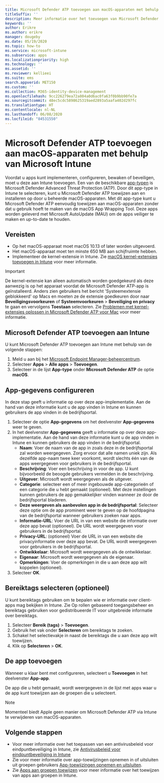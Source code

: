 ```yaml
---
title: Microsoft Defender ATP toevoegen aan macOS-apparaten met behulp van Microsoft Intune
titleSuffix: ''
description: Meer informatie over het toevoegen van Microsoft Defender ATP aan macOS-apparaten met behulp van Microsoft Intune.
keywords: ''
author: Erikre
ms.author: erikre
manager: dougeby
ms.date: 05/19/2020
ms.topic: how-to
ms.service: microsoft-intune
ms.subservice: apps
ms.localizationpriority: high
ms.technology: ''
ms.assetid: ''
ms.reviewer: kellieei
ms.suite: ems
search.appverid: MET150
ms.custom: ''
ms.collection: M365-identity-device-management
ms.openlocfilehash: 9cc226279ea72a804a0d6ac0fa63f0b9bb90fe7a
ms.sourcegitcommit: 48ec5cdc5898625319aed2893a5aafa402d297fc
ms.translationtype: HT
ms.contentlocale: nl-NL
ms.lasthandoff: 06/08/2020
ms.locfileid: "84531550"
---
```

# <a name="add-microsoft-defender-atp-to-macos-devices-using-microsoft-intune"></a>Microsoft Defender ATP toevoegen aan macOS-apparaten met behulp van Microsoft Intune

Voordat u apps kunt implementeren, configureren, bewaken of beveiligen, moet u deze aan Intune toevoegen. Een van de beschikbare [app-typen](apps-add.md#app-types-in-microsoft-intune) is Microsoft Defender Advanced Threat Protection (ATP). Door dit app-type in Intune te selecteren, kunt u Microsoft Defender ATP toewijzen aan en installeren op door u beheerde macOS-apparaten. Met dit app-type kunt u Microsoft Defender ATP eenvoudig toewijzen aan macOS-apparaten zonder dat u gebruik hoeft te maken van de macOS App Wrapping Tool. Deze apps worden geleverd met Microsoft AutoUpdate (MAU) om de apps veiliger te maken en up-to-date te houden.

## <a name="prerequisites"></a>Vereisten
- Op het macOS-apparaat moet macOS 10.13 of later worden uitgevoerd.
- Het macOS-apparaat moet ten minste 650 MB aan schijfruimte hebben.
- Implementeer de kernel-extensie in Intune. Zie [macOS kernel-extensies toevoegen in Intune](../configuration/kernel-extensions-overview-macos.md) voor meer informatie.

> [!IMPORTANT]
> De kernel-extensie kan alleen automatisch worden goedgekeurd als deze aanwezig is op het apparaat voordat de Microsoft Defender ATP-app is geïnstalleerd. Anders zien gebruikers het bericht 'Systeemextensie geblokkeerd' op Macs en moeten ze de extensie goedkeuren door naar **Beveiligingsvoorkeuren** of **Systeemvoorkeuren** > **Beveiliging en privacy** te gaan en vervolgens **Toestaan** selecteren. Zie [Problemen met kernel-extensies oplossen in Microsoft Defender ATP voor Mac](https://docs.microsoft.com/windows/security/threat-protection/microsoft-defender-atp/mac-support-kext) voor meer informatie.

## <a name="add-microsoft-defender-atp-to-intune"></a>Microsoft Defender ATP toevoegen aan Intune
U kunt Microsoft Defender ATP toevoegen aan Intune met behulp van de volgende stappen:

1. Meld u aan bij het [Microsoft Endpoint Manager-beheercentrum](https://go.microsoft.com/fwlink/?linkid=2109431).
2. Selecteer **Apps** > **Alle apps** > **Toevoegen**.
3. Selecteer in de lijst **App-type** onder **Microsoft Defender ATP** de optie **macOS**.

## <a name="configure-app-information"></a>App-gegevens configureren
In deze stap geeft u informatie op over deze app-implementatie. Aan de hand van deze informatie kunt u de app vinden in Intune en kunnen gebruikers de app vinden in de bedrijfsportal.

1. Selecteer de optie **App-gegevens** om het deelvenster **App-gegevens** weer te geven.
2. In het deelvenster **App-gegevens** geeft u informatie op over deze app-implementatie. Aan de hand van deze informatie kunt u de app vinden in Intune en kunnen gebruikers de app vinden in de bedrijfsportal.
    - **Naam**: Voer de naam van de app in zoals deze in de bedrijfsportal zal worden weergegeven. Zorg ervoor dat alle namen uniek zijn. Als dezelfde app-naam twee keer voorkomt, wordt slechts één van de apps weergegeven voor gebruikers in de bedrijfsportal.
    - **Beschrijving**: Voer een beschrijving in voor de app. U kunt bijvoorbeeld de beoogde gebruikers vermelden in de beschrijving.
    - **Uitgever**: Microsoft wordt weergegeven als de uitgever.
    - **Categorie**: selecteer een of meer ingebouwde app-categorieën of een categorie die u hebt gemaakt (optioneel). Met deze instellingen kunnen gebruikers de app gemakkelijker vinden wanneer ze door de bedrijfsportal bladeren.
    - **Deze weergeven als aanbevolen app in de bedrijfsportal**: Selecteer deze optie om de app prominent weer te geven op de hoofdpagina van de bedrijfsportal wanneer gebruikers zoeken naar apps.
    - **Informatie-URL**: Voer de URL in van een website die informatie over deze app bevat (optioneel). De URL wordt weergegeven voor gebruikers in de bedrijfsportal.
    - **Privacy-URL**: (optioneel) Voer de URL in van een website die privacyinformatie over deze app bevat. De URL wordt weergegeven voor gebruikers in de bedrijfsportal.
    - **Ontwikkelaar**: Microsoft wordt weergegeven als de ontwikkelaar.
    - **Eigenaar**: Microsoft wordt weergegeven als de eigenaar.
    - **Opmerkingen**: Voer de opmerkingen in die u aan deze app wilt koppelen (optioneel).
3. Selecteer **OK**.

## <a name="select-scope-tags-optional"></a>Bereiktags selecteren (optioneel)
U kunt bereiktags gebruiken om te bepalen wie er informatie over client-apps mag bekijken in Intune. Zie Op rollen gebaseerd toegangsbeheer en bereiktags gebruiken voor gedistribueerde IT voor uitgebreide informatie over bereiktags.
1.    Selecteer **Bereik (tags)**  > **Toevoegen**.
2.    Gebruik het vak onder **Selecteren** om bereiktags te zoeken.
3.    Schakel het selectievakje in naast de bereiktags die u aan deze app wilt toewijzen.
4.    Klik op **Selecteren** > **OK**.

## <a name="add-the-app"></a>De app toevoegen
Wanneer u klaar bent met configureren, selecteert u **Toevoegen** in het deelvenster **App-app**. 

De app die u hebt gemaakt, wordt weergegeven in de lijst met apps waar u de app kunt toewijzen aan de groepen die u selecteert. 

> [!NOTE]
> Momenteel biedt Apple geen manier om Microsoft Defender ATP via Intune te verwijderen van macOS-apparaten.

## <a name="next-steps"></a>Volgende stappen
- Voor meer informatie over het toepassen van een antivirusbeleid voor eindpuntbeveiliging in Intune, zie [Antivirusbeleid voor eindpuntbeveiliging in Intune](../protect/endpoint-security-antivirus-policy.md) 
- Zie voor meer informatie over app-toewijzingen opnemen in of uitsluiten uit groepen gebruikers [App-toewijzingen opnemen en uitsluiten](apps-inc-exl-assignments.md).
- Zie [Apps aan groepen toewijzen](apps-deploy.md) voor meer informatie over het toewijzen van apps aan groepen in Intune.

